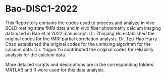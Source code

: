 # Bao-DISC1-2022
This Repository contains the codes used to process and analyze in vivo BOLD resting state fMRI data and in vivo fiber photometry calcium imaging data used in Bao et al 2022 manuscript. 
Dr. Zhiqiang Hu established the original codes for the fMRI partial correlation analysis. 
Dr. Tzu-Hao Harry Chao established the original codes for the unmixing algorithm for the calcium data. D
r. Yuguo Yu contributed the original codes for reliability analysis for the calcium data.

More detailed scripts and descriptions are in the corresponding folders. 
MATLAB and R were used for this data analysis.
